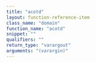 ```yaml
---
title: "acotd"
layout: function-reference-item
class_name: "domain"
function_name: "acotd"
snippet: ""
qualifiers: ""
return_type: "varargout"
arguments: "(varargin)"
---
```


<pre class="help-text"></pre>